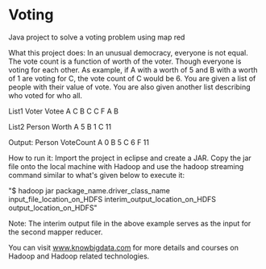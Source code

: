 # Voting
Java project to solve a voting problem using map red

What this project does: In an unusual democracy, everyone is not equal. The vote count is a function of worth of the voter. Though everyone is voting for
each other. As example, if A with a worth of 5 and B with a worth of 1 are voting for C, the vote count of C would be 6.
You are given a list of people with their value of vote. You are also given another list describing who voted for who all.

List1
Voter Votee
A     C
B     C
C     F
A     B

List2
Person Worth
A     5
B     1
C     11

Output: 
Person VoteCount
A     0
B     5
C     6
F     11

How to run it: Import the project in eclipse and create a JAR. Copy the jar file onto the local machine with Hadoop and use the hadoop streaming command similar to what's given below to execute it:

"$ hadoop jar package_name.driver_class_name input_file_location_on_HDFS interim_output_location_on_HDFS output_location_on_HDFS"

Note: The interim output file in the above example serves as the input for the second mapper reducer.

You can visit www.knowbigdata.com for more details and courses on Hadoop and Hadoop related technologies.
